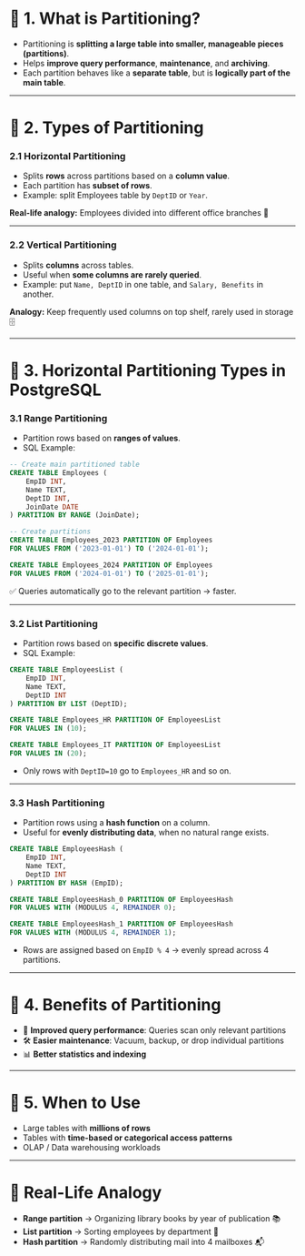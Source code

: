 # 🌟 1. What is Partitioning?

* Partitioning is **splitting a large table into smaller, manageable pieces (partitions)**.
* Helps **improve query performance**, **maintenance**, and **archiving**.
* Each partition behaves like a **separate table**, but is **logically part of the main table**.

---

# 🔹 2. Types of Partitioning

### 2.1 Horizontal Partitioning

* Splits **rows** across partitions based on a **column value**.
* Each partition has **subset of rows**.
* Example: split Employees table by `DeptID` or `Year`.

**Real-life analogy:** Employees divided into different office branches 🏢

---

### 2.2 Vertical Partitioning

* Splits **columns** across tables.
* Useful when **some columns are rarely queried**.
* Example: put `Name, DeptID` in one table, and `Salary, Benefits` in another.

**Analogy:** Keep frequently used columns on top shelf, rarely used in storage 🗄️

---

# 🔹 3. Horizontal Partitioning Types in PostgreSQL

### 3.1 Range Partitioning

* Partition rows based on **ranges of values**.
* SQL Example:

```sql
-- Create main partitioned table
CREATE TABLE Employees (
    EmpID INT,
    Name TEXT,
    DeptID INT,
    JoinDate DATE
) PARTITION BY RANGE (JoinDate);

-- Create partitions
CREATE TABLE Employees_2023 PARTITION OF Employees
FOR VALUES FROM ('2023-01-01') TO ('2024-01-01');

CREATE TABLE Employees_2024 PARTITION OF Employees
FOR VALUES FROM ('2024-01-01') TO ('2025-01-01');
```

✅ Queries automatically go to the relevant partition → faster.

---

### 3.2 List Partitioning

* Partition rows based on **specific discrete values**.
* SQL Example:

```sql
CREATE TABLE EmployeesList (
    EmpID INT,
    Name TEXT,
    DeptID INT
) PARTITION BY LIST (DeptID);

CREATE TABLE Employees_HR PARTITION OF EmployeesList
FOR VALUES IN (10);

CREATE TABLE Employees_IT PARTITION OF EmployeesList
FOR VALUES IN (20);
```

* Only rows with `DeptID=10` go to `Employees_HR` and so on.

---

### 3.3 Hash Partitioning

* Partition rows using a **hash function** on a column.
* Useful for **evenly distributing data**, when no natural range exists.

```sql
CREATE TABLE EmployeesHash (
    EmpID INT,
    Name TEXT,
    DeptID INT
) PARTITION BY HASH (EmpID);

CREATE TABLE EmployeesHash_0 PARTITION OF EmployeesHash
FOR VALUES WITH (MODULUS 4, REMAINDER 0);

CREATE TABLE EmployeesHash_1 PARTITION OF EmployeesHash
FOR VALUES WITH (MODULUS 4, REMAINDER 1);
```

* Rows are assigned based on `EmpID % 4` → evenly spread across 4 partitions.

---

# 🔹 4. Benefits of Partitioning

* 🚀 **Improved query performance**: Queries scan only relevant partitions
* 🛠️ **Easier maintenance**: Vacuum, backup, or drop individual partitions
* 📊 **Better statistics and indexing**

---

# 🔹 5. When to Use

* Large tables with **millions of rows**
* Tables with **time-based or categorical access patterns**
* OLAP / Data warehousing workloads

---

# 🏡 Real-Life Analogy

* **Range partition** → Organizing library books by year of publication 📚
* **List partition** → Sorting employees by department 🏢
* **Hash partition** → Randomly distributing mail into 4 mailboxes 📬
